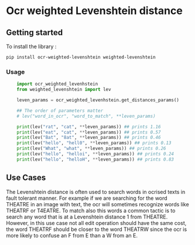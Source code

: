 # Ocr weighted Levenshtein distance

## Getting started

To install the library :

    pip install ocr-weighted-levenshtein weighted-levenshtein

### Usage

```python
    import ocr_weighted_levenhstein
    from weighted_levenshtein import lev

    leven_params = ocr_weighted_levenhstein.get_distances_params()

    ## The order of parameters matter
    # lev("word_in_ocr", "word_to_match", **leven_params)

    print(lev("rat", "cat", **leven_params)) ## prints 1.16
    print(lev("eat", "cat", **leven_params)) ## prints 0.57
    print(lev("Bat", "8at", **leven_params)) ## prints 0.46
    print(lev("hello", "hell0", **leven_params)) ## prints 0.13
    print(lev("What", "what", **leven_params)) ## prints 0.26
    print(lev("hello", "helloi", **leven_params)) ## prints 0.24
    print(lev("hello", "helloH", **leven_params)) ## prints 0.83
``` 

## Use Cases

The Levenshtein distance is often used to search words in ocrised texts in fault tolerant manner. For example if we are searching for the word THEATRE in an image with text, the ocr will sometimes recognize words like THEATRF or T4EATRE. To match also this words a common tactic is to search any word that is at a Levenshtein distance 1 from THEATRE. However, in this use case not all edit operation should have the same cost, the word THEATRF should be closer to the word THEATRW since the ocr is more likely to confuse an F from E than a W from an E.



